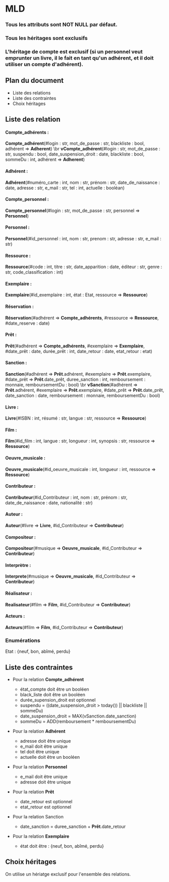 # MLD

### Tous les attributs sont NOT NULL par défaut.
### Tous les héritages sont exclusifs
### L'héritage de compte est exclusif (si un personnel veut emprunter un livre, il le fait en tant qu'un adhérent, et il doit utiliser un compte d'adhérent).

## Plan du document
*   Liste des relations
*   Liste des contraintes
*   Choix héritages


## Liste des relation

#### Compte_adhérents :
**Compte_adhérent**(#login : str, mot_de_passe : str, blackliste : bool, adhérent => **Adherent**) \br
**vCompte_adhérent**(#login : str, mot_de_passe : str, suspendu : bool, date_suspension_droit : date, blackliste : bool, sommeDu : int, adhérent => **Adherent**) 


#### Adhérent :
**Adhérent**(#numéro_carte : int, nom : str, prénom : str, date_de_naissance : date, adresse : str, e_mail : str, tel : int, actuelle : booléan)

#### Compte_personnel :
**Compte_personnel**(#login : str, mot_de_passe : str, personnel => **Personnel**)

#### Personnel :
**Personnel**(#id_personnel : int, nom : str, prenom : str, adresse : str, e_mail : str) 

#### Ressource : 
**Ressource**(#code : int, titre : str, date_apparition : date, éditeur : str, genre : str, code_classification : int)

#### Exemplaire :
**Exemplaire**(#id_exemplaire : int, état : Etat, ressource => **Ressource**)

#### Réservation :
**Réservation**(#adhérent => **Compte_adhérents**, #ressource => **Ressource**, #date_reserve : date)

#### Prêt :
**Prêt**(#adhérent => **Compte_adhérents**, #exemplaire => **Exemplaire**, #date_prêt : date, durée_prêt : int, date_retour : date, etat_retour : etat)

#### Sanction :
**Sanction**(#adhérent => **Prêt**.adhérent, #exemplaire => **Prêt**.exemplaire, #date_prêt => **Prêt**.date_prêt, duree_sanction : int, remboursement : monnaie, remboursementDu : bool) \br
**vSanction**(#adhérent => **Prêt**.adhérent, #exemplaire => **Prêt**.exemplaire, #date_prêt => **Prêt**.date_prêt, date_sanction : date, remboursement : monnaie, remboursementDu : bool) 

#### Livre :
**Livre**(#ISBN : int, résumé : str, langue : str, ressource => **Ressource**)

#### Film : 
**Film**(#id_film : int, langue : str, longueur : int, synopsis : str, ressource => **Ressource**)

#### Oeuvre_musicale :
**Oeuvre_musicale**(#id_oeuvre_musicale : int, longueur : int, ressource => **Ressource**)

#### Contributeur :
**Contributeur**(#id_Contributeur : int, nom : str, prénom : str, date_de_naissance : date, nationalité : str)

#### Auteur :
**Auteur**(#livre => **Livre**, #id_Contributeur => **Contributeur**)

#### Compositeur :
**Compositeur**(#musique => **Oeuvre_musicale**, #id_Contributeur => **Contributeur**)

#### Interprètre :
**Interprete**(#musique => **Oeuvre_musicale**, #id_Contributeur => **Contributeur**)

#### Réalisateur :
**Realisateur**(#film => **Film**, #id_Contributeur => **Contributeur**)

#### Acteurs :
**Acteurs**(#film => **Film**, #id_Contributeur => **Contributeur**)


### Enumérations  
Etat : {neuf, bon, abîmé, perdu}

## Liste des contraintes 

- Pour la relation **Compte_adhérent**
    - état_compte doit être un booléen
    - black_liste doit être un booléen 
    - durée_supension_droit est optionnel 
    - suspendu = ((date_suspension_droit > today()) || blackliste || sommeDu)
    - date_suspension_droit = MAX(vSanction.date_sanction)
    - sommeDu = ADD(remboursement * remboursementDu)

- Pour la relation **Adhérent**
    - adresse doit être unique
    - e_mail doit être unique
    - tel doit être unique
    - actuelle doit être un booléen

- Pour la relation **Personnel**
    - e_mail doit être unique
    - adresse doit être unique

- Pour la relation **Prêt**
    - date_retour est optionnel
    - etat_retour est optionnel

- Pour la relation Sanction
    - date_sanction = duree_sanction + **Prêt**.date_retour

- Pour la relation **Exemplaire**
    - état doit être : {neuf, bon, abîmé, perdu}

## Choix héritages

On utilise un hériatge exclusif pour l'ensemble des relations.